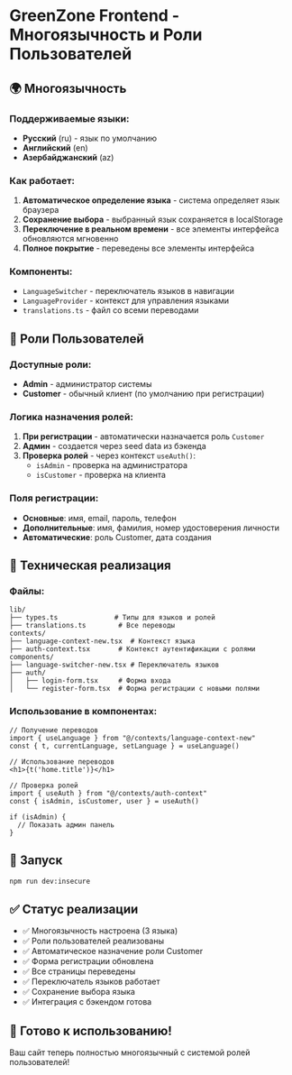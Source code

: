 # GreenZone Frontend - Многоязычность и Роли Пользователей

## 🌍 Многоязычность

### Поддерживаемые языки:
- **Русский** (ru) - язык по умолчанию
- **Английский** (en) 
- **Азербайджанский** (az)

### Как работает:
1. **Автоматическое определение языка** - система определяет язык браузера
2. **Сохранение выбора** - выбранный язык сохраняется в localStorage
3. **Переключение в реальном времени** - все элементы интерфейса обновляются мгновенно
4. **Полное покрытие** - переведены все элементы интерфейса

### Компоненты:
- `LanguageSwitcher` - переключатель языков в навигации
- `LanguageProvider` - контекст для управления языками
- `translations.ts` - файл со всеми переводами

## 👥 Роли Пользователей

### Доступные роли:
- **Admin** - администратор системы
- **Customer** - обычный клиент (по умолчанию при регистрации)

### Логика назначения ролей:
1. **При регистрации** - автоматически назначается роль `Customer`
2. **Админ** - создается через seed data из бэкенда
3. **Проверка ролей** - через контекст `useAuth()`:
   - `isAdmin` - проверка на администратора
   - `isCustomer` - проверка на клиента

### Поля регистрации:
- **Основные**: имя, email, пароль, телефон
- **Дополнительные**: имя, фамилия, номер удостоверения личности
- **Автоматические**: роль Customer, дата создания

## 🔧 Техническая реализация

### Файлы:
```
lib/
├── types.ts              # Типы для языков и ролей
├── translations.ts        # Все переводы
contexts/
├── language-context-new.tsx  # Контекст языка
├── auth-context.tsx       # Контекст аутентификации с ролями
components/
├── language-switcher-new.tsx # Переключатель языков
├── auth/
│   ├── login-form.tsx     # Форма входа
│   └── register-form.tsx  # Форма регистрации с новыми полями
```

### Использование в компонентах:

```tsx
// Получение переводов
import { useLanguage } from "@/contexts/language-context-new"
const { t, currentLanguage, setLanguage } = useLanguage()

// Использование переводов
<h1>{t('home.title')}</h1>

// Проверка ролей
import { useAuth } from "@/contexts/auth-context"
const { isAdmin, isCustomer, user } = useAuth()

if (isAdmin) {
  // Показать админ панель
}
```

## 🚀 Запуск

```bash
npm run dev:insecure
```

## ✅ Статус реализации

- ✅ Многоязычность настроена (3 языка)
- ✅ Роли пользователей реализованы
- ✅ Автоматическое назначение роли Customer
- ✅ Форма регистрации обновлена
- ✅ Все страницы переведены
- ✅ Переключатель языков работает
- ✅ Сохранение выбора языка
- ✅ Интеграция с бэкендом готова

## 🎯 Готово к использованию!

Ваш сайт теперь полностью многоязычный с системой ролей пользователей!

